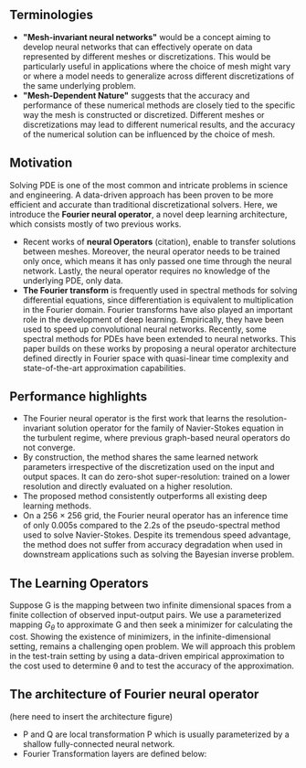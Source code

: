 ## Terminologies
* __"Mesh-invariant neural networks"__ would be a concept aiming to develop neural networks that can effectively operate on data represented by different meshes or discretizations. This would be particularly useful in applications where the choice of mesh might vary or where a model needs to generalize across different discretizations of the same underlying problem.
* __"Mesh-Dependent Nature"__ suggests that the accuracy and performance of these numerical methods are closely tied to the specific way the mesh is constructed or discretized.
Different meshes or discretizations may lead to different numerical results, and the accuracy of the numerical solution can be influenced by the choice of mesh.

## Motivation 
Solving PDE is one of the most common and intricate problems in science and engineering. A data-driven approach has been proven to be more efficient and accurate than traditional discretizational solvers. Here, we introduce the __Fourier neural operator__, a novel deep learning architecture, which consists mostly of two previous works. 
* Recent works of __neural Operators__ (citation), enable to transfer solutions between meshes. Moreover, the neural operator needs to be trained only once, which means it has only passed one time through the neural network. Lastly, the neural operator requires no knowledge of the underlying PDE, only data. 
*  __The Fourier transform__ is frequently used in spectral methods for solving differential equations, since differentiation is equivalent to multiplication in the Fourier domain. Fourier transforms have also played an important role in the development of deep learning. Empirically, they have been used to speed up convolutional neural networks. Recently, some spectral methods for PDEs have been extended to neural networks. This paper builds on these works by proposing a neural operator architecture defined directly in Fourier space with quasi-linear time complexity and state-of-the-art approximation capabilities.
 
## Performance highlights
* The Fourier neural operator is the first work that learns the resolution-invariant solution operator
for the family of Navier-Stokes equation in the turbulent regime, where previous graph-based
neural operators do not converge.
* By construction, the method shares the same learned network parameters irrespective of the discretization used on the input and output spaces. It can do zero-shot super-resolution: trained on a lower resolution and directly evaluated on a higher resolution.
* The proposed method consistently outperforms all existing deep learning methods.
* On a 256 × 256 grid, the Fourier neural operator has an inference time of only 0.005s compared to the 2.2s of the pseudo-spectral method used to solve Navier-Stokes. Despite its tremendous speed advantage, the method does not suffer from accuracy degradation when used in downstream applications such as solving the Bayesian inverse problem.

## The Learning Operators
Suppose G is the mapping between two infinite dimensional spaces from a finite collection of observed input-output pairs. We use a parameterized mapping $G_\theta$ to approximate G and then seek a minimizer for calculating the cost. Showing the existence of minimizers, in the infinite-dimensional setting, remains a challenging open problem. We will approach this problem in the test-train setting by using a data-driven empirical approximation to the cost used to determine θ and to test the accuracy of the approximation.

## The architecture of Fourier neural operator
(here need to insert the architecture figure)
* P and Q are local transformation P which is usually parameterized by a shallow fully-connected neural network.
* Fourier Transformation layers are defined below:




